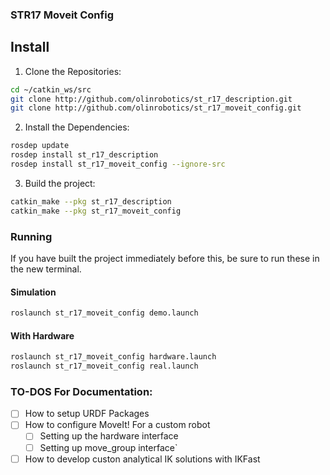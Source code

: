 ### STR17 Moveit Config

## Install

1. Clone the Repositories:

```bash
cd ~/catkin_ws/src
git clone http://github.com/olinrobotics/st_r17_description.git
git clone http://github.com/olinrobotics/st_r17_moveit_config.git
```

2. Install the Dependencies:

```bash
rosdep update
rosdep install st_r17_description
rosdep install st_r17_moveit_config --ignore-src
```

3. Build the project:

```bash
catkin_make --pkg st_r17_description
catkin_make --pkg st_r17_moveit_config
```

### Running

If you have built the project immediately before this, be sure to run these in the new terminal.

#### Simulation

```bash
roslaunch st_r17_moveit_config demo.launch
```

#### With Hardware

```bash
roslaunch st_r17_moveit_config hardware.launch
roslaunch st_r17_moveit_config real.launch
```

### TO-DOS For Documentation:

- [ ] How to setup URDF Packages
- [ ] How to configure MoveIt! For a custom robot
	- [ ] Setting up the hardware interface
	- [ ] Setting up move\_group interface`
- [ ] How to develop custon analytical IK solutions with IKFast
